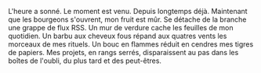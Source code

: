L'heure a sonné. Le moment est venu. Depuis longtemps déjà. Maintenant que les bourgeons s'ouvrent, mon fruit est mûr. Se détache de la branche une grappe de flux RSS. Un mur de verdure cache les feuilles de mon quotidien. Un barbu aux cheveux fous répand aux quatres vents les morceaux de mes rituels. Un bouc en flammes réduit en cendres mes tigres de papiers. Mes projets, en rangs serrés, disparaissent au pas dans les boîtes de l'oubli, du plus tard et des peut-êtres.
